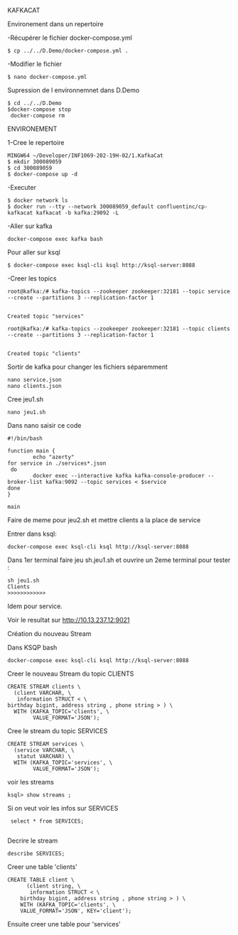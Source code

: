KAFKACAT

Environement dans un repertoire

 -Récupérer le fichier docker-compose.yml 
 
 ``` 
 $ cp ../../D.Demo/docker-compose.yml .
 ```
 
 -Modifier le fichier
 
 ```
 $ nano docker-compose.yml
 ```
 

Supression de l environnemnet dans D.Demo
```
$ cd ../../D.Demo
$docker-compose stop 
 docker-compose rm 
 ```
 
 
 
ENVIRONEMENT

1-Cree le repertoire

```  
MINGW64 ~/Developer/INF1069-202-19H-02/1.KafkaCat
$ mkdir 300089059
$ cd 300089059
$ docker-compose up -d 
 ```
 

 
 -Executer
 
 ``` 
$ docker network ls
$ docker run --tty --network 300089059_default confluentinc/cp-kafkacat kafkacat -b kafka:29092 -L
```

-Aller sur kafka 

``` 
docker-compose exec kafka bash 
```
Pour aller sur ksql
```
$ docker-compose exec ksql-cli ksql http://ksql-server:8088

```

-Creer les topics
``` 
root@kafka:/# kafka-topics --zookeeper zookeeper:32181 --topic service --create --partitions 3 --replication-factor 1


Created topic "services" 
```

``` 
root@kafka:/# kafka-topics --zookeeper zookeeper:32181 --topic clients --create --partitions 3 --replication-factor 1


Created topic "clients" 
```
Sortir de kafka pour changer les fichiers séparemment
```
nano service.json
nano clients.json
```
Cree jeu1.sh
``` 
nano jeu1.sh
```
Dans nano saisir ce code
```
#!/bin/bash

function main {
        echo "azerty"
for service in ./services*.json 
 do
        docker exec --interactive kafka kafka-console-producer --broker-list kafka:9092 --topic services < $service
done
}

main
```

Faire de meme pour jeu2.sh et mettre clients a la place de service

Entrer dans ksql:
``` 
docker-compose exec ksql-cli ksql http://ksql-server:8088 
```
Dans 1er terminal faire jeu sh.jeu1.sh et ouvrire un 2eme terminal pour tester :

```
sh jeu1.sh
Clients
>>>>>>>>>>>>
```
Idem pour service.


Voir le resultat sur http://10.13.237.12:9021


Création du nouveau Stream

Dans KSQP bash
```
docker-compose exec ksql-cli ksql http://ksql-server:8088
```
Creer le nouveau Stream du topic CLIENTS
```
CREATE STREAM clients \
  (client VARCHAR, \
   information STRUCT < \
birthday bigint, address string , phone string > ) \
  WITH (KAFKA_TOPIC='clients', \
        VALUE_FORMAT='JSON');
```
Cree le stream du topic SERVICES
```
CREATE STREAM services \
  (service VARCHAR, \
   statut VARCHAR) \
  WITH (KAFKA_TOPIC='services', \
        VALUE_FORMAT='JSON');
```
voir les streams
```
ksql> show streams ;
```
Si on veut voir les infos sur SERVICES
```
 select * from SERVICES;
 
```
Decrire le stream
```
describe SERVICES;
```

Creer une table 'clients'
```
CREATE TABLE client \
      (client string, \
       information STRUCT < \
	birthday bigint, address string , phone string > ) \
    WITH (KAFKA_TOPIC='clients', \ 
	VALUE_FORMAT='JSON', KEY='client');
```
Ensuite creer une table pour 'services'






